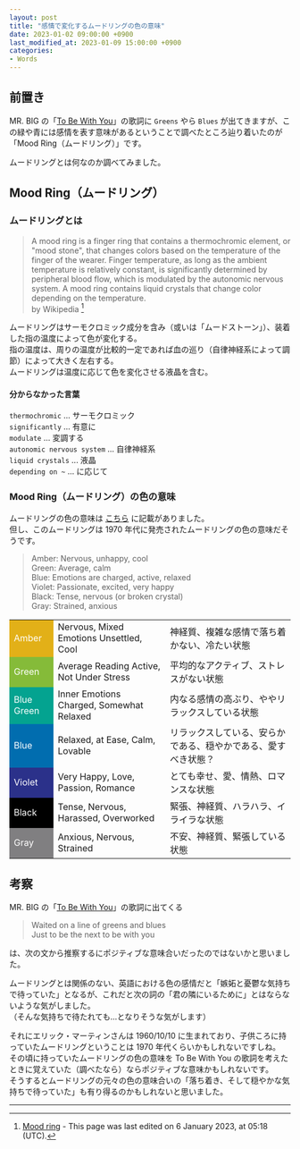 ```yaml
---
layout: post
title: "感情で変化するムードリングの色の意味"
date: 2023-01-02 09:00:00 +0900
last_modified_at: 2023-01-09 15:00:00 +0900
categories:
- Words
---
```



## 前置き

MR. BIG の「[To Be With You](/post/20230102/to-be-with-you-mrbig.html)」の歌詞に `Greens` やら `Blues` が出てきますが、この緑や青には感情を表す意味があるということで調べたところ辿り着いたのが「Mood Ring（ムードリング）」です。

ムードリングとは何なのか調べてみました。


## Mood Ring（ムードリング）

### ムードリングとは

> A mood ring is a finger ring that contains a thermochromic element, or "mood stone", that changes colors based on the temperature of the finger of the wearer. Finger temperature, as long as the ambient temperature is relatively constant, is significantly determined by peripheral blood flow, which is modulated by the autonomic nervous system. A mood ring contains liquid crystals that change color depending on the temperature.  
> by Wikipedia [^wikipedia-moodring]

ムードリングはサーモクロミック成分を含み（或いは「ムードストーン」）、装着した指の温度によって色が変化する。  
指の温度は、周りの温度が比較的一定であれば血の巡り（自律神経系によって調節）によって大きく左右する。  
ムードリングは温度に応じて色を変化させる液晶を含む。

<!-- more -->

#### 分からなかった言葉

`thermochromic` ... サーモクロミック  
`significantly` ... 有意に  
`modulate` ... 変調する  
`autonomic nervous system` ... 自律神経系  
`liquid crystals` ... 液晶  
`depending on ~` ... に応じて  


### Mood Ring（ムードリング）の色の意味

ムードリングの色の意味は [こちら](https://www.thoughtco.com/mood-ring-colors-and-meanings-608026) に記載がありました。  
但し、このムードリングは 1970 年代に発売されたムードリングの色の意味だそうです。

> Amber: Nervous, unhappy, cool  
> Green: Average, calm  
> Blue: Emotions are charged, active, relaxed  
> Violet: Passionate, excited, very happy  
> Black: Tense, nervous (or broken crystal)  
> Gray: Strained, anxious  

<table>
<tr>
<td style="background-color:#e2b018; color:#fff;">Amber</td>
<td>Nervous, Mixed Emotions Unsettled, Cool</td>
<td>神経質、複雑な感情で落ち着かない、冷たい状態</td>
</tr>
<tr>
<td style="background-color:#85bb39; color:#fff;">Green</td>
<td>Average Reading Active, Not Under Stress</td>
<td>平均的なアクティブ、ストレスがない状態</td>
</tr>
<tr>
<td style="background-color:#04a390; color:#fff;">Blue Green</td>
<td>Inner Emotions Charged, Somewhat Relaxed</td>
<td>内なる感情の高ぶり、ややリラックスしている状態</td>
</tr>
<tr>
<td style="background-color:#016daf; color:#fff;">Blue</td>
<td>Relaxed, at Ease, Calm, Lovable</td>
<td>リラックスしている、安らかである、穏やかである、愛すべき状態？</td>
</tr>
<tr>
<td style="background-color:#2b318a; color:#fff;">Violet</td>
<td>Very Happy, Love, Passion, Romance</td>
<td>とても幸せ、愛、情熱、ロマンスな状態</td>
</tr>
<tr>
<td style="background-color:#000; color:#fff;">Black</td>
<td>Tense, Nervous, Harassed, Overworked</td>
<td>緊張、神経質、ハラハラ、イライラな状態</td>
</tr>
<tr>
<td style="background-color:#807f81; color:#fff;">Gray</td>
<td>Anxious, Nervous, Strained</td>
<td>不安、神経質、緊張している状態</td>
</tr>
</table>


## 考察

MR. BIG の「[To Be With You](/posts/20230102/to-be-with-you-mrbig.html)」の歌詞に出てくる

> Waited on a line of greens and blues  
> Just to be the next to be with you  

は、次の文から推察するにポジティブな意味合いだったのではないかと思いました。

ムードリングとは関係のない、英語における色の感情だと「嫉妬と憂鬱な気持ちで待っていた」となるが、これだと次の詞の「君の隣にいるために」とはならないような気がしました。  
（そんな気持ちで待たれても...となりそうな気がします）

それにエリック・マーティンさんは 1960/10/10 に生まれており、子供ころに持っていたムードリングということは 1970 年代くらいかもしれないですしね。  
その頃に持っていたムードリングの色の意味を To Be With You の歌詞を考えたときに覚えていた（調べたなら）ならポジティブな意味かもしれないです。  
そうするとムードリングの元々の色の意味合いの「落ち着き、そして穏やかな気持ちで待っていた」も有り得るのかもしれないと思いました。

----

[^wikipedia-moodring]: [Mood ring](https://en.wikipedia.org/wiki/Mood_ring) - This page was last edited on 6 January 2023, at 05:18 (UTC).

